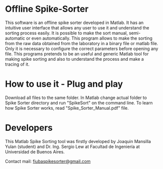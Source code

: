 # Offline Spike-Sorter
This software is an offline spike sorter developed in Matlab. It has an intuitive user interface that allows any user to use it and understand the sorting process easily. It is possible to make the sort manual, semi-automatic or even automatically. This program allows to make the sorting from the raw data obtained from the laboratory in a binary file or matlab file. Only it is necessary to configure the correct parameters before opening any file. 
This programs pretends to be an useful and generic Matlab tool for making spike sorting and also to understand the process and make a tracing of it.

# How to use it - Plug and play
Download all files to the same folder. In Matlab change actual folder to Spike Sorter directory and run "SpikeSort" on the command line.
To learn how Spike Sorter works, read "Spike_Sorter_Manual.pdf" file.

# Developers
This Matlab Spike Sorting tool was firstly developed by Joaquin Mansilla Yulan (student) and Dr. Ing. Sergio Lew at Facultad de Ingeniería at Universidad de Buenos Aires.

Contact mail: fiubaspikesorter@gmail.com
